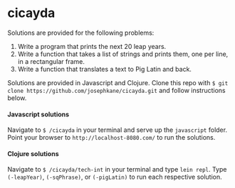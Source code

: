 # cicayda

Solutions are provided for the following problems:

  1) Write a program that prints the next 20 leap years.
  2) Write a function that takes a list of strings and prints them, one per line, in a rectangular frame.
  3) Write a function that translates a text to Pig Latin and back.

Solutions are provided in Javascript and Clojure. Clone this repo with `$ git clone https://github.com/josephkane/cicayda.git` and follow instructions below.

#### Javascript solutions
Navigate to `$ /cicayda` in your terminal and serve up the `javascript` folder. Point your browser to `http://localhost-8080.com/` to run the solutions.

#### Clojure solutions
Navigate to `$ /cicayda/tech-int` in your terminal and type `lein repl`. Type `(-leapYear)`, `(-sqPhrase)`, or `(-pigLatin)` to run each respective solution.
